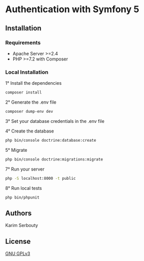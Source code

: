 # Authentication with Symfony 5

## Installation

### Requirements

- Apache Server >=2.4
- PHP >=7.2 with Composer

### Local Installation

1° Install the dependencies

```bash
composer install
```

2° Generate the .env file

```bash
composer dump-env dev
```

3° Set your database credentials in the .env file

4° Create the database

```bash
php bin/console doctrine:database:create
```

5° Migrate

```bash
php bin/console doctrine:migrations:migrate
```

7° Run your server

```bash
php -S localhost:8000 -t public
```

8° Run local tests

```bash
php bin/phpunit
```

## Authors

Karim Serbouty

## License

[GNU GPLv3](./LICENSE.txt)
